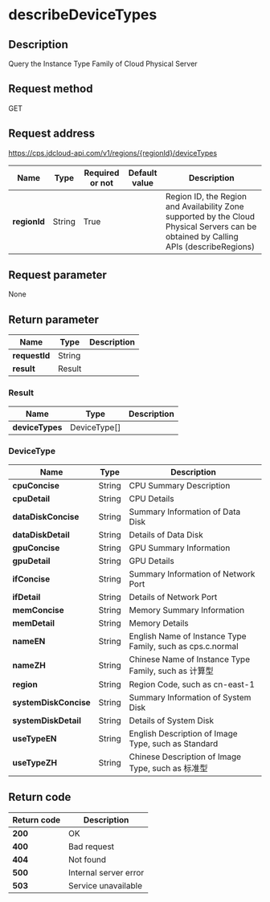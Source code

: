 # describeDeviceTypes


## Description
Query the Instance Type Family of Cloud Physical Server

## Request method
GET

## Request address
https://cps.jdcloud-api.com/v1/regions/{regionId}/deviceTypes

|Name|Type|Required or not|Default value|Description|
|---|---|---|---|---|
|**regionId**|String|True||Region ID, the Region and Availability Zone supported by the Cloud Physical Servers can be obtained by Calling APIs (describeRegions)|

## Request parameter
None


## Return parameter
|Name|Type|Description|
|---|---|---|
|**requestId**|String||
|**result**|Result||


### Result
|Name|Type|Description|
|---|---|---|
|**deviceTypes**|DeviceType[]||
### DeviceType
|Name|Type|Description|
|---|---|---|
|**cpuConcise**|String|CPU Summary Description|
|**cpuDetail**|String|CPU Details|
|**dataDiskConcise**|String|Summary Information of Data Disk|
|**dataDiskDetail**|String|Details of Data Disk|
|**gpuConcise**|String|GPU Summary Information|
|**gpuDetail**|String|GPU Details|
|**ifConcise**|String|Summary Information of Network Port|
|**ifDetail**|String|Details of Network Port|
|**memConcise**|String|Memory Summary Information|
|**memDetail**|String|Memory Details|
|**nameEN**|String|English Name of Instance Type Family, such as cps.c.normal|
|**nameZH**|String|Chinese Name of Instance Type Family, such as 计算型|
|**region**|String|Region Code, such as cn-east-1|
|**systemDiskConcise**|String|Summary Information of System Disk|
|**systemDiskDetail**|String|Details of System Disk|
|**useTypeEN**|String|English Description of Image Type, such as Standard|
|**useTypeZH**|String|Chinese Description of Image Type, such as 标准型|

## Return code
|Return code|Description|
|---|---|
|**200**|OK|
|**400**|Bad request|
|**404**|Not found|
|**500**|Internal server error|
|**503**|Service unavailable|
